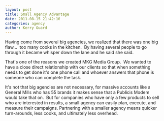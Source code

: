 ```yaml
---
layout: post
title: Small Agency Advantage
date: 2011-08-15 21:42:10
categories: agency
author: Kerry Guard
---
```

Having come from several big agencies, we realized that there was one big flaw...  too many cooks in the kitchen.  By having several people to go through it became whisper down the lane and he said she said.

That's one of the reasons we created MKG Media Group.  We wanted to have a close direct relationship with our clients so that when something needs to get done it's one phone call and whoever answers that phone is someone who can complete the task.

It's not that big agencies are not necessary, for massive accounts like a General Mills who has 55 brands it makes sense that a Publicis Modem would take that on.  But for companies who have only a few products to sell who are interested in results, a small agency can easily plan, execute, and measure their campaigns. Partnering with a smaller agency means quicker turn-arounds, less cooks, and ultimately less overhead.
